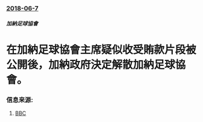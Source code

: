 ### [2018-06-7](/news/2018/06/7/index.md)

##### 加納足球協會
# 在加納足球協會主席疑似收受賄款片段被公開後，加納政府決定解散加納足球協會。 




### 信息来源:

1. [BBC](https://www.bbc.co.uk/news/world-africa-44406535)
